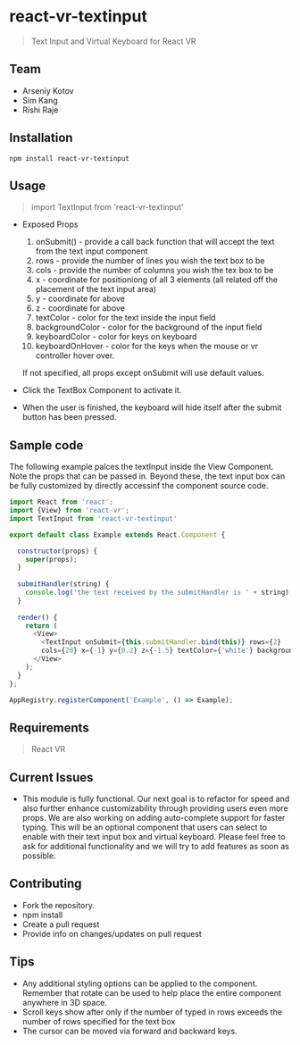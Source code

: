 # react-vr-textinput

> Text Input and Virtual Keyboard for React VR

## Team

  - Arseniy Kotov
  - Sim Kang
  - Rishi Raje

## Installation 

```
npm install react-vr-textinput
```


## Usage

> import TextInput from 'react-vr-textinput'

  - Exposed Props
    1. onSubmit() - provide a call back function that will accept the text from the text input component
    2. rows - provide the number of lines you wish the text box to be
    3. cols - provide the number of columns you wish the tex box to be
    4. x - coordinate for positioniong of all 3 elements (all related off the placement of the text input area)
    5. y - coordinate for above
    6. z - coordinate for above
    7. textColor - color for the text inside the input field
    8. backgroundColor - color for the background of the input field
    9. keyboardColor - color for keys on keyboard
    10. keyboardOnHover - color for the keys when the mouse or vr controller hover over.
    
    If not specified, all props except onSubmit will use default values.
  
  - Click the TextBox Component to activate it.
  - When the user is finished, the keyboard will hide itself after the submit button has been pressed.
    

## Sample code 

The following example palces the textInput inside the View Component. Note the props that can be passed in. Beyond these, the text input box can be fully customized by directly accessinf the component source code.

```js
import React from 'react';
import {View} from 'react-vr';
import TextInput from 'react-vr-textinput'

export default class Example extends React.Component {

  constructor(props) {
    super(props);
  }  
  
  submitHandler(string) {
    console.log('the text received by the submitHandler is ' + string);
  }
   
  render() {
    return (
      <View>
        <TextInput onSubmit={this.submitHandler.bind(this)} rows={2} 
        cols={20} x={-1} y={0.2} z={-1.5} textColor={'white'} backgroundColor={'grey'} keyboardColor={null} keyboardOnHover={null}/>
      </View>
    );
  }
};

AppRegistry.registerComponent('Example', () => Example);

```

## Requirements

> React VR

## Current Issues

- This module is fully functional. Our next goal is to refactor for speed and also further enhance customizability through providing users even more props. We are also working on adding auto-complete support for faster typing. This will be an optional component that users can select to enable with their text input box and virtual keyboard. Please feel free to ask for additional functionality and we will try to add features as soon as possible.

## Contributing

  - Fork the repository.
  - npm install
  - Create a pull request
  - Provide info on changes/updates on pull request

## Tips
  - Any additional styling options can be applied to the component. Remember that rotate can be used to help place the entire component anywhere in 3D space. 
  - Scroll keys show after only if the number of typed in rows exceeds the number of rows specified for the text box
  - The cursor can be moved via forward and backward keys.
